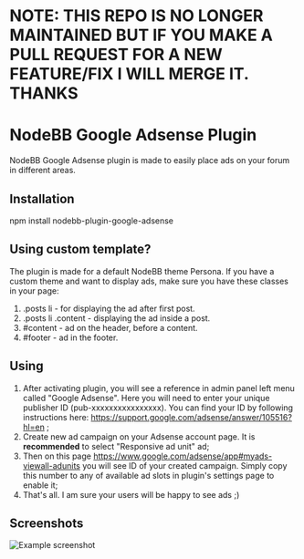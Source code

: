 # NOTE: THIS REPO IS NO LONGER MAINTAINED BUT IF YOU MAKE A PULL REQUEST FOR A NEW FEATURE/FIX I WILL MERGE IT. THANKS

# NodeBB Google Adsense Plugin
NodeBB Google Adsense plugin is made to easily place ads on your forum in different areas.

## Installation

npm install nodebb-plugin-google-adsense

## Using custom template?
The plugin is made for a default NodeBB theme Persona. If you have a custom theme and want to display ads, make sure you have these classes in your page:

1. .posts li - for displaying the ad after first post.
2. .posts li .content - displaying the ad inside a post.
3. #content - ad on the header, before a content.
4. #footer - ad in the footer.

## Using

1. After activating plugin, you will see a reference in admin panel left menu called "Google Adsense". Here you will need to enter your unique publisher ID (pub-xxxxxxxxxxxxxxxx). You can find your ID by following instructions here: https://support.google.com/adsense/answer/105516?hl=en ;
2. Create new ad campaign on your Adsense account page. It is **recommended** to select "Responsive ad unit" ad;
3. Then on this page https://www.google.com/adsense/app#myads-viewall-adunits you will see ID of your created campaign. Simply copy this number to any of available ad slots in plugin's settings page to enable it;
4. That's all. I am sure your users will be happy to see ads ;)


## Screenshots

![Example screenshot](http://i.imgur.com/EnHBuVR.png)
